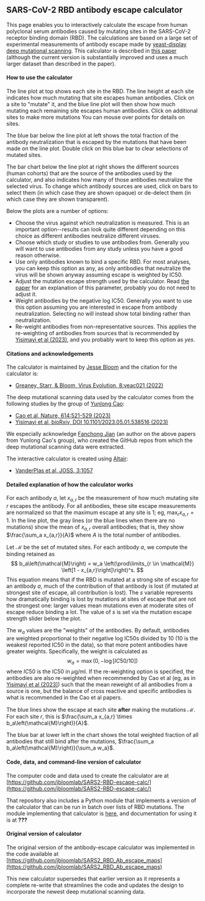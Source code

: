 ## SARS-CoV-2 RBD antibody escape calculator
This page enables you to interactively calculate the escape from human polyclonal serum antibodies caused by mutating sites in the SARS-CoV-2 receptor binding domain (RBD).
The calculations are based on a large set of experimental measurements of antibody escape made by [yeast-display deep mutational scanning](https://doi.org/10.1016/j.chom.2020.11.007).
This calculator is described in [this paper](https://doi.org/10.1093/ve/veac021) (although the current version is substantially improved and uses a much larger dataset than described in the paper).

#### How to use the calculator
The line plot at top shows each site in the RBD.
The line height at each site indicates how much mutating that site escapes human antibodies.
Click on a site to "mutate" it, and the blue line plot will then show how much mutating each remaining site escapes human antibodies.
Click on additional sites to make more mutations
You can mouse over points for details on sites.

The blue bar below the line plot at left shows the total fraction of the antibody neutralization that is escaped by the mutations that have been made on the line plot.
Double click on this blue bar to clear selections of mutated sites.

The bar chart below the line plot at right shows the different sources (human cohorts) that are the source of the antibodies used by the calculator, and also indicates how many of those antibodies neutralize the selected virus.
To change which antibody sources are used, click on bars to select them (in which case they are shown opaque) or de-delect them (in which case they are shown transparent).

Below the plots are a number of options:

 - Choose the virus against which neutralization is measured. This is an important option--results can look quite different depending on this choice as different antibodies neutralize different viruses.
 - Choose which study or studies to use antibodies from. Generally you will want to use antibodies from any study unless you have a good reason otherwise.
 - Use only antibodies known to bind a specific RBD. For most analyses, you can keep this option as any, as only antibodies that neutralize the virus will be shown anyway assuming escape is weighted by IC50.
 - Adjust the mutation escape strength used by the calculator. Read [the paper](https://doi.org/10.1093/ve/veac021) for an explanation of this parameter, probably you do not need to adjust it.
 - Weight antibodies by the negative log IC50. Generally you want to use this option assuming you are interested in escape from antibody neutralization. Selecting no will instead show total binding rather than neutralization.
 - Re-weight antibodies from non-representative sources. This applies the re-weighting of antibodies from sources that is recommended by [Yisimayi et al (2023)](https://doi.org/10.1101/2023.05.01.538516), and you probably want to keep this option as *yes*.

#### Citations and acknowledgements
The calculator is maintained by [Jesse Bloom](https://twitter.com/jbloom_lab) and the citation for the calculator is:

 - [Greaney, Starr, & Bloom, Virus Evolution, 8:veac021 (2022)](https://doi.org/10.1093/ve/veac021)

The deep mutational scanning data used by the calculator comes from the following studies by the group of [Yunlong Cao](https://twitter.com/yunlong_cao/):

 - [Cao et al, Nature, 614:521-529 (2023)](https://www.nature.com/articles/s41586-022-05644-7)
 - [Yisimayi et al, bioRxiv, DOI 10.1101/2023.05.01.538516 (2023)](https://doi.org/10.1101/2023.05.01.538516)

We especially acknowledge [Fanchong Jian](https://twitter.com/jianfcpku) (an author on the above papers from Yunlong Cao's group), who created the GitHub repos from which the deep mutational scanning data were extracted.

The interactive calculator is created using [Altair](https://altair-viz.github.io/):

 - [VanderPlas et al, JOSS, 3:1057](https://joss.theoj.org/papers/10.21105/joss.01057)

#### Detailed explanation of how the calculator works
For each antibody $a$, let $x_{a,r}$ be the measurement of how much mutating site $r$ escapes the antibody.
For all antibodies, these site escape measurements are normalized so that the maximum escape at any site is 1; eg, $\max_r x_{a,r} = 1$.
In the line plot, the gray lines (or the blue lines when there are no mutations) show the mean of $x_{a,r}$ overall antibodies; that is, they show $\frac{\sum_a x_{a,r}}{A}$ where $A$ is the total number of antibodies.

Let $\mathcal{M}$ be the set of mutated sites.
For each antibody $a$, we compute the binding retained as
$$
b_a\left(\mathcal{M}\right) = w_a \left(\prod\limits_{r \in \mathcal{M}} \left[1 - x_{a,r}\right]\right)^s.
$$
This equation means that if the RBD is mutated at a strong site of escape for an antibody $a$, much of the contribution of that antibody is lost (if mutated at strongest site of escape, all contribution is lost).
The $s$ variable represents how dramatically binding is lost by mutations at sites of escape that are not the strongest one: larger values mean mutations even at moderate sites of escape reduce binding a lot.
The value of $s$ is set via the mutation escape strength slider below the plot.

The $w_a$ values are the "weights" of the antibodies.
By default, antibodies are weighted proportional to their negative log IC50s divided by 10 (10 is the weakest reported IC50 in the data), so that more potent antibodies have greater weights.
Specifically, the weight is calculated as
$$w_a = \max\left(0, -\log \left[IC50 / 10\right] \right)$$
where $IC50$ is the IC50 in $\mu$g/ml.
If the re-weighting option is specified, the antibodies are also re-weighted when recommended by Cao et al (eg, as in [Yisimayi et al (2023)](https://doi.org/10.1101/2023.05.01.538516)) such that the mean reweight of all antibodies from a source is one, but the balance of cross reactive and specific antibodies is what is recommended in the Cao et al papers.

The blue lines show the escape at each site **after** making the mutations $\mathcal{M}$.
For each site $r$, this is $\frac{\sum_a x_{a,r} \times b_a\left(\mathcal{M}\right)}{A}$.

The blue bar at lower left in the chart shows the total weighted fraction of all antibodies that still bind after the mutations, $\frac{\sum_a b_a\left(\mathcal{M}\right)}{\sum_a w_a}$.

#### Code, data, and command-line version of calculator
The computer code and data used to create the calculator are at [https://github.com/jbloomlab/SARS2-RBD-escape-calc/](https://github.com/jbloomlab/SARS2-RBD-escape-calc/)

That repository also includes a Python module that implements a version of the calculator that can be run in batch over lists of RBD mutations.
The module implementing that calculator is [here](https://github.com/jbloomlab/SARS2-RBD-escape-calc/blob/main/escapecalculator.py), and documentation for using it is at **???**

#### Original version of calculator
The original version of the antibody-escape calculator was implemented in the code available at [https://github.com/jbloomlab/SARS2_RBD_Ab_escape_maps](https://github.com/jbloomlab/SARS2_RBD_Ab_escape_maps)

This new calculator supersedes that earlier version as it represents a complete re-write that streamlines the code and updates the design to incorporate the newest deep mutational scanning data.

